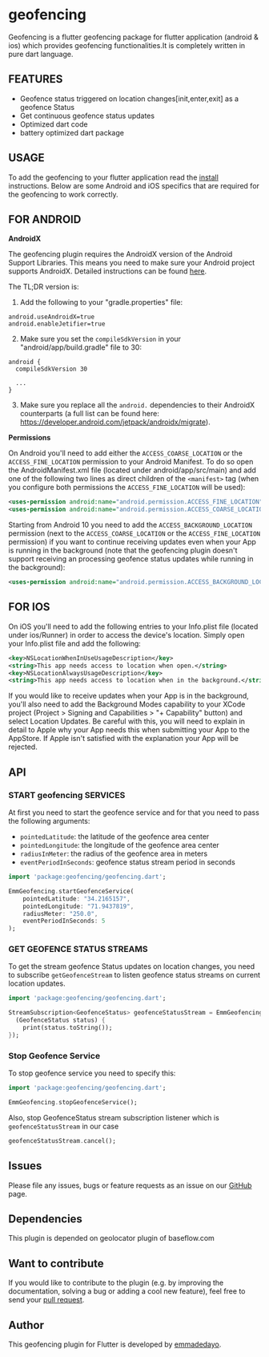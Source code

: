 # geofencing


Geofencing is a flutter geofencing package for flutter application (android & ios) which provides  geofencing functionalities.It is completely written in pure dart language.


## FEATURES

* Geofence status triggered on location changes[init,enter,exit] as a geofence Status
* Get continuous geofence status updates
* Optimized dart code
* battery optimized dart package

## USAGE

To add the geofencing to your flutter application read the [install](https://pub.dev/packages/geofencing/install) instructions. Below are some Android and iOS specifics that are required for the geofencing to work correctly.

## FOR ANDROID

**AndroidX**

The geofencing plugin requires the AndroidX version of the Android Support Libraries. This means you need to make sure your Android project supports AndroidX. Detailed instructions can be found [here](https://flutter.dev/docs/development/packages-and-plugins/androidx-compatibility).

The TL;DR version is:

1. Add the following to your "gradle.properties" file:

```
android.useAndroidX=true
android.enableJetifier=true
```
2. Make sure you set the `compileSdkVersion` in your "android/app/build.gradle" file to 30:

```
android {
  compileSdkVersion 30

  ...
}
```
3. Make sure you replace all the `android.` dependencies to their AndroidX counterparts (a full list can be found here: https://developer.android.com/jetpack/androidx/migrate).

**Permissions**

On Android you'll need to add either the `ACCESS_COARSE_LOCATION` or the `ACCESS_FINE_LOCATION` permission to your Android Manifest. To do so open the AndroidManifest.xml file (located under android/app/src/main) and add one of the following two lines as direct children of the `<manifest>` tag (when you configure both permissions the `ACCESS_FINE_LOCATION` will be used):

``` xml
<uses-permission android:name="android.permission.ACCESS_FINE_LOCATION" />
<uses-permission android:name="android.permission.ACCESS_COARSE_LOCATION" />
```

Starting from Android 10 you need to add the `ACCESS_BACKGROUND_LOCATION` permission (next to the `ACCESS_COARSE_LOCATION` or the `ACCESS_FINE_LOCATION` permission) if you want to continue receiving updates even when your App is running in the background (note that the geofencing plugin doesn't support receiving an processing geofence status updates while running in the background):

``` xml
<uses-permission android:name="android.permission.ACCESS_BACKGROUND_LOCATION" />
```

## FOR IOS

On iOS you'll need to add the following entries to your Info.plist file (located under ios/Runner) in order to access the device's location. Simply open your Info.plist file and add the following:

``` xml
<key>NSLocationWhenInUseUsageDescription</key>
<string>This app needs access to location when open.</string>
<key>NSLocationAlwaysUsageDescription</key>
<string>This app needs access to location when in the background.</string>
```

If you would like to receive updates when your App is in the background, you'll also need to add the Background Modes capability to your XCode project (Project > Signing and Capabilities > "+ Capability" button) and select Location Updates. Be careful with this, you will need to explain in detail to Apple why your App needs this when submitting your App to the AppStore. If Apple isn't satisfied with the explanation your App will be rejected.


## API

### START geofencing SERVICES

At first you need to start the geofence service and for that you need to pass the following arguments:

- `pointedLatitude`: the latitude of the geofence area center
- `pointedLongitude`: the longitude of the geofence area center
- `radiusInMeter`: the radius of the geofence area in meters
- `eventPeriodInSeconds`: geofence status stream period in seconds

``` dart
import 'package:geofencing/geofencing.dart';

EmmGeofencing.startGeofenceService(
    pointedLatitude: "34.2165157",
    pointedLongitude: "71.9437819",
    radiusMeter: "250.0",
    eventPeriodInSeconds: 5
);
```

### GET GEOFENCE STATUS STREAMS

To get the stream geofence Status updates on location changes, you need to subscribe `getGeofenceStream` to listen geofence status streams on current location updates.

``` dart
import 'package:geofencing/geofencing.dart';

StreamSubscription<GeofenceStatus> geofenceStatusStream = EmmGeofencing.getGeofenceStream().listen(
  (GeofenceStatus status) {
    print(status.toString());
});
```
### Stop Geofence Service
To stop geofence service you need to specify this:

``` dart
import 'package:geofencing/geofencing.dart';

EmmGeofencing.stopGeofenceService();
```
Also, stop GeofenceStatus stream subscription listener which is `geofenceStatusStream` in our case

``` dart
geofenceStatusStream.cancel();
```

## Issues

Please file any issues, bugs or feature requests as an issue on our [GitHub](https://github.com/uzairleo/geofencing/issues) page.

## Dependencies

This plugin is depended on geolocator plugin of baseflow.com

## Want to contribute

If you would like to contribute to the plugin (e.g. by improving the documentation, solving a bug or adding a cool new feature), feel free to send your [pull request](https://github.com/uzairleo/geofencing/pulls).

## Author

This geofencing plugin for Flutter is developed by [emmadedayo](https://github.com/emmadedayo).